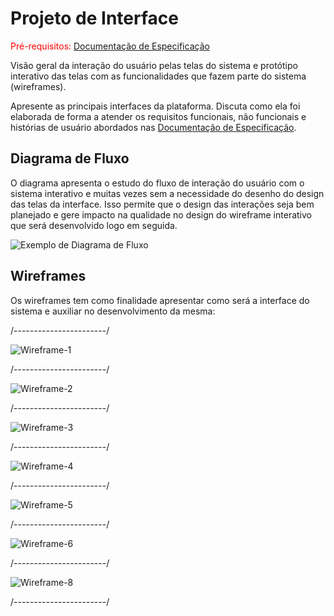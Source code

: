 
# Projeto de Interface

<span style="color:red">Pré-requisitos: <a href="2-Especificação do Projeto.md"> Documentação de Especificação</a></span>

Visão geral da interação do usuário pelas telas do sistema e protótipo interativo das telas com as funcionalidades que fazem parte do sistema (wireframes).

 Apresente as principais interfaces da plataforma. Discuta como ela foi elaborada de forma a atender os requisitos funcionais, não funcionais e histórias de usuário abordados nas <a href="2-Especificação do Projeto.md"> Documentação de Especificação</a>.



## Diagrama de Fluxo

O diagrama apresenta o estudo do fluxo de interação do usuário com o sistema interativo e  muitas vezes sem a necessidade do desenho do design das telas da interface. Isso permite que o design das interações seja bem planejado e gere impacto na qualidade no design do wireframe interativo que será desenvolvido logo em seguida.

![Exemplo de Diagrama de Fluxo](img/fluxoGrama.jpeg)

## Wireframes

Os wireframes tem como finalidade apresentar como será a interface do sistema e auxiliar no desenvolvimento da mesma:

/-----------------------/

![Wireframe-1](img/1.PNG)

/-----------------------/

![Wireframe-2](img/2.PNG)

/-----------------------/

![Wireframe-3](img/3.PNG)

/-----------------------/

![Wireframe-4](img/4.PNG)

/-----------------------/

![Wireframe-5](img/5.PNG)

/-----------------------/

![Wireframe-6](img/6.PNG)

/-----------------------/

![Wireframe-8](img/8.PNG)

/-----------------------/

